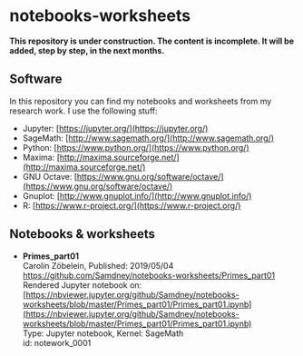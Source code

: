 # notebooks-worksheets

**This repository is under construction. The content is incomplete. It will be added, step by step, in the next months.**    


## Software
In this repository you can find my notebooks and worksheets from my research work. I use the following stuff:

* Jupyter: [https://jupyter.org/](https://jupyter.org/)
* SageMath: [http://www.sagemath.org/](http://www.sagemath.org/)
* Python: [https://www.python.org/](https://www.python.org/)
* Maxima: [http://maxima.sourceforge.net/](http://maxima.sourceforge.net/)
* GNU Octave: [https://www.gnu.org/software/octave/](https://www.gnu.org/software/octave/)
* Gnuplot: [http://www.gnuplot.info/](http://www.gnuplot.info/)
* R: [https://www.r-project.org/](https://www.r-project.org/)


## Notebooks & worksheets
* **Primes_part01**  
Carolin Zöbelein, Published: 2019/05/04  
https://github.com/Samdney/notebooks-worksheets/Primes_part01   
Rendered Jupyter notebook on: [https://nbviewer.jupyter.org/github/Samdney/notebooks-worksheets/blob/master/Primes_part01/Primes_part01.ipynb](https://nbviewer.jupyter.org/github/Samdney/notebooks-worksheets/blob/master/Primes_part01/Primes_part01.ipynb)  
Type: Jupyter notebook, Kernel: SageMath  
id: notework_0001  

